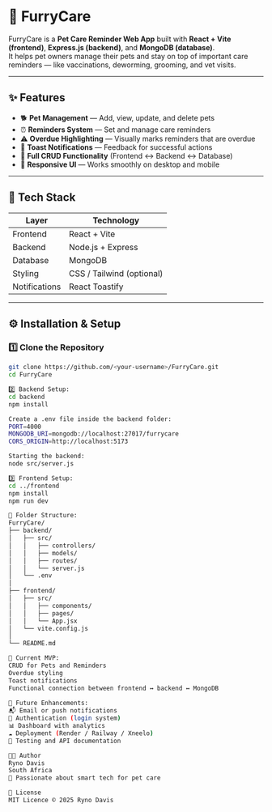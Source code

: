 # 🐾 FurryCare

FurryCare is a **Pet Care Reminder Web App** built with **React + Vite (frontend)**, **Express.js (backend)**, and **MongoDB (database)**.  
It helps pet owners manage their pets and stay on top of important care reminders — like vaccinations, deworming, grooming, and vet visits.

---

## ✨ Features
- 🐕 **Pet Management** — Add, view, update, and delete pets  
- ⏰ **Reminders System** — Set and manage care reminders  
- ⚠️ **Overdue Highlighting** — Visually marks reminders that are overdue  
- 🔔 **Toast Notifications** — Feedback for successful actions  
- 💾 **Full CRUD Functionality** (Frontend ↔ Backend ↔ Database)  
- 📱 **Responsive UI** — Works smoothly on desktop and mobile  

---

## 🧰 Tech Stack

| Layer | Technology |
|-------|-------------|
| Frontend | React + Vite |
| Backend | Node.js + Express |
| Database | MongoDB |
| Styling | CSS / Tailwind (optional) |
| Notifications | React Toastify |

---

## ⚙️ Installation & Setup

### 1️⃣ Clone the Repository
```bash
git clone https://github.com/<your-username>/FurryCare.git
cd FurryCare

2️⃣ Backend Setup:  
cd backend
npm install 

Create a .env file inside the backend folder:
PORT=4000
MONGODB_URI=mongodb://localhost:27017/furrycare
CORS_ORIGIN=http://localhost:5173 

Starting the backend: 
node src/server.js 

3️⃣ Frontend Setup: 
cd ../frontend 
npm install 
npm run dev 

📁 Folder Structure: 
FurryCare/
├── backend/
│   ├── src/
│   │   ├── controllers/
│   │   ├── models/
│   │   ├── routes/
│   │   └── server.js
│   └── .env
│
├── frontend/
│   ├── src/
│   │   ├── components/
│   │   ├── pages/
│   │   └── App.jsx
│   └── vite.config.js
│
└── README.md

🧩 Current MVP: 
CRUD for Pets and Reminders
Overdue styling
Toast notifications
Functional connection between frontend ↔ backend ↔ MongoDB
 
🚀 Future Enhancements:
📬 Email or push notifications
🔐 Authentication (login system)
📊 Dashboard with analytics
☁️ Deployment (Render / Railway / Xneelo)
🧪 Testing and API documentation 

👨‍💻 Author 
Ryno Davis 
South Africa 
🐾 Passionate about smart tech for pet care 

📄 License 
MIT Licence © 2025 Ryno Davis 

